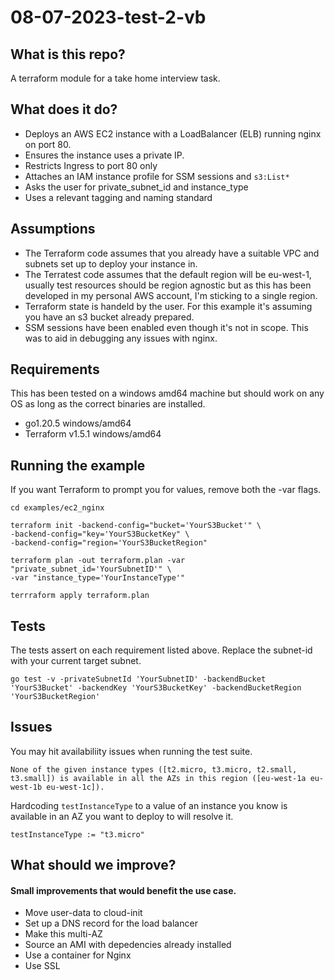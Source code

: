 # 08-07-2023-test-2-vb

## What is this repo?
A terraform module for a take home interview task.

## What does it do?
* Deploys an AWS EC2 instance with a LoadBalancer (ELB) running nginx on port 80.
* Ensures the instance uses a private IP.
* Restricts Ingress to port 80 only
* Attaches an IAM instance profile for SSM sessions and `s3:List*`
* Asks the user for private_subnet_id and instance_type
* Uses a relevant tagging and naming standard

## Assumptions
* The Terraform code assumes that you already have a suitable VPC and subnets set up to deploy your instance in.
* The Terratest code assumes that the default region will be eu-west-1, usually test resources should be region agnostic but as this has been developed in my personal AWS account, I'm sticking to a single region.
* Terraform state is handeld by the user. For this example it's assuming you have an s3 bucket already prepared.
* SSM sessions have been enabled even though it's not in scope. This was to aid in debugging any issues with nginx.

## Requirements
This has been tested on a windows amd64 machine but should work on any OS as long as the correct binaries are installed.
* go1.20.5 windows/amd64
* Terraform v1.5.1 windows/amd64

## Running the example
If you want Terraform to prompt you for values, remove both the -var flags.
```
cd examples/ec2_nginx

terraform init -backend-config="bucket='YourS3Bucket'" \
-backend-config="key='YourS3BucketKey" \
-backend-config="region='YourS3BucketRegion"

terraform plan -out terraform.plan -var "private_subnet_id='YourSubnetID'" \
-var "instance_type='YourInstanceType'"

terrraform apply terraform.plan
```

## Tests
The tests assert on each requirement listed above. Replace the subnet-id with your current target subnet.
```
go test -v -privateSubnetId 'YourSubnetID' -backendBucket 'YourS3Bucket' -backendKey 'YourS3BucketKey' -backendBucketRegion 'YourS3BucketRegion'
```

## Issues
You may hit availabiliity issues when running the test suite.
```
None of the given instance types ([t2.micro, t3.micro, t2.small, t3.small]) is available in all the AZs in this region ([eu-west-1a eu-west-1b eu-west-1c]).
```
Hardcoding `testInstanceType` to a value of an instance you know is available in an AZ you want to deploy to will resolve it.
```
testInstanceType := "t3.micro"
```

## What should we improve?
#### Small improvements that would benefit the use case.
* Move user-data to cloud-init
* Set up a DNS record for the load balancer
* Make this multi-AZ
* Source an AMI with depedencies already installed
* Use a container for Nginx
* Use SSL
